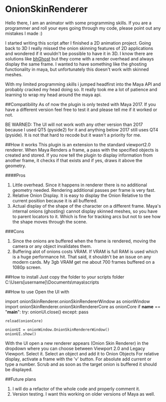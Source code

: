 # OnionSkinRenderer

Hello there, I am an animator with some programming skills. If you are a programmer and roll your eyes going through my code, please point out any mistakes I made :)

I started writing this script after I finished a 2D animation project. Going back to 3D I really missed
the onion skinning features of 2D applications and wondered if it wouldn't be possible to have it in 3D.
I know there are solutions like [bhGhost](http://www.graphite9.com/MayaDownloads.html) but they come with a render overhead and
always display the same frame. I wanted to have something like the ghosting functionality in maya, but unfortunately this doesn't work with skinned meshes.

With my limited programming skills i jumped headfirst into the Maya API and probably cracked my head doing so.
It really took me a lot of patience and learning to wrap my head around the maya api.


##Compatibility
As of now the plugin is only tested with Maya 2017. If you have a different version feel free to test it and please tell me if it worked or not. 

BE WARNED: The UI will not work woth any other version than 2017 because I used QT5 (pyside2) for it and anything below 2017 still uses QT4 (pyside). It is not that hard to recode but it wasn't a priority for me.


##How it works
This plugin is an extension to the standard viewport2.0 renderer. When Maya Renders a frame, a pass with the specified objects is created and stored. If you now tell the plugin to display information from another frame, it checks if that exists and if yes, draws it above the geometry.

####Pros
1. Little overhead. Since it happens in renderer there is no additional geometry needed. Rendering additional passes per frame is very fast.
2. Relative Onion Display. It is easy to display the Onion Relative to the current position because it is all buffered.
3. Actual display of the shape of the character on a different frame. Maya's internal onions (ghosting) cannot display skinned meshes, so you have to parent locators to it. Which is fine for tracking arcs but not to see how the shape moves through the scene.

###Cons
1. Since the onions are buffered when the frame is rendered, moving the camera or any object invalidates them.
2. Buffering alot of onions costs VRAM. If VRAM is full RAM is used which is a huge performance hit. That said, it shouldn't be an issue on any modern cards. My 3gb VRAM get me about 700 frames buffered on a 1080p screen. 


##How to install
Just copy the folder to your scripts folder
C:\Users\[username]\Documents\maya\scripts


##How to use
Open the UI with

import onionSkinRenderer.onionSkinRendererWindow as onionWindow
import onionSkinRenderer.onionSkinRendererCore as onionCore
if __name__ == "__main__":
    try:
        onionUI.close()
    except:
        pass


	reload(onionCore)

    onionUI = onionWindow.OnionSkinRendererWindow()
    onionUI.show()


With the UI open a new renderer appears (Onion Skin Renderer) in the dropdown where you can choose between Viewport 2.0 and Legacy Viewport. Select it.
Select an object and add it to Onion Objects
For relative display, activate a frame with the 'v' button. For absolute add current or type a number.
Scrub and as soon as the target onion is buffered it should be displayed.


##Future plans
1. I will do a refactor of the whole code and properly comment it.
2. Version testing. I want this working on older versions of Maya as well.
